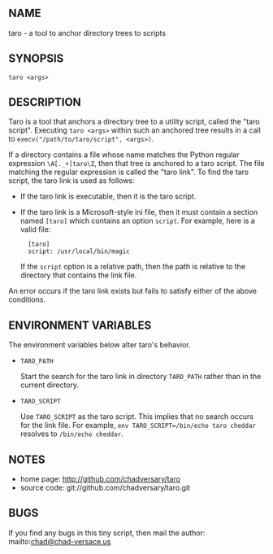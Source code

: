 NAME
----
taro - a tool to anchor directory trees to scripts

SYNOPSIS
---------
`taro <args>`

DESCRIPTION
-----------
Taro is a tool that anchors a directory tree to a utility script, called the
"taro script". Executing `taro <args>` within such an anchored tree results in
a call to `execv("/path/to/taro/script", <args>)`.

If a directory contains a file whose name matches the Python regular
expression `\A[._+]taro\Z`, then that tree is anchored to a taro script. The
file matching the regular expression is called the "taro link". To find the
taro script, the taro link is used as follows:

- If the taro link is executable, then it is the taro script.
- If the taro link is a Microsoft-style ini file, then it must contain
  a section named `[taro]` which contains an option `script`. For example,
  here is a valid file:

        [taro]
        script: /usr/local/bin/magic

  If the `script` option is a relative path, then the path is relative to the
  directory that contains the link file.

An error occurs if the taro link exists but fails to satisfy either of the
above conditions.


ENVIRONMENT VARIABLES
---------------------
The environment variables below alter taro's behavior.

-   `TARO_PATH`

     Start the search for the taro link in directory `TARO_PATH` rather
     than in the current directory.

-   `TARO_SCRIPT`

    Use `TARO_SCRIPT` as the taro script. This implies that no search occurs for
    the link file. For example, `env TARO_SCRIPT=/bin/echo taro cheddar` resolves
  to `/bin/echo cheddar`.

NOTES
-----
- home page: http://github.com/chadversary/taro
- source code: git://github.com/chadversary/taro.git

BUGS
----
If you find any bugs in this tiny script, then mail the author:
mailto:chad@chad-versace.us
